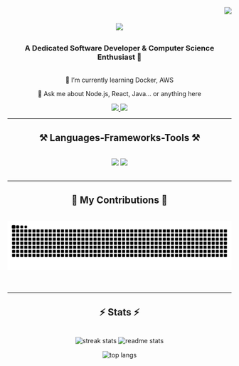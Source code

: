 <img align="right" src="https://visitor-badge.laobi.icu/badge?page_id=AjinkyaD3.AjinkyaD3" /> <h1 align="center"> <img src="https://readme-typing-svg.herokuapp.com/?font=Righteous&size=35&center=true&vCenter=true&width=500&height=70&duration=4000&lines=Hi+There!+👋;+I'm+Ajinkya!;" /> </h1> <h3 align="center">A Dedicated Software Developer & Computer Science Enthusiast 🚀</h3> <br/> <div align="center">
🌱 I’m currently learning Docker, AWS

💬 Ask me about Node.js, React, Java... or anything here

</div> <div align="center"> <a href="mailto:ajinkyadhotre201@gmail.com"> <img src="https://img.shields.io/badge/Gmail-333333?style=for-the-badge&logo=gmail&logoColor=red" /> </a> <a href="https://linkedin.com/in/AjinkyaD3" target="_blank"> <img src="https://img.shields.io/badge/LinkedIn-0077B5?style=for-the-badge&logo=linkedin&logoColor=white" /> </a> </div> <hr/> <h2 align="center">⚒️ Languages-Frameworks-Tools ⚒️</h2> <br/> <div align="center"> <img src="https://skillicons.dev/icons?i=react,bootstrap,html,css,vscode,github,figma,tailwind,git,cpp" /> <img src="https://skillicons.dev/icons?i=nodejs,python,javascript,typescript,express,firebase,mongodb,c,java,mysql" /><br> </div> <br/> <hr/> <div align="center"> <h2>🐍 My Contributions 🐍</h2> <br>
  <img src="https://raw.githubusercontent.com/AjinkyaD3/AjinkyaD3/output/snake.svg" alt="Snake animation" />
<br/><br/><br/>

</div>
<hr/> 

<h2 align="center">⚡ Stats ⚡</h2> 
<br> 
<div align="center"> <img width=390 src="https://github-readme-streak-stats-salesp07.vercel.app/?user=AjinkyaD33&count_private=true&theme=react&border_radius=10" alt="streak stats"/> 
  
  <img width=390 src="https://github-readme-stats-salesp07.vercel.app/api?username=AjinkyaD33&count_private=true&show_icons=true&theme=react&rank_icon=github&border_radius=10" alt="readme stats" /> 
  
  <br/>
  
  <img width=325 align="center" src="https://github-readme-stats-salesp07.vercel.app/api/top-langs/?username=AjinkyaD33&hide=HTML&langs_count=8&layout=compact&theme=react&border_radius=10&size_weight=0.5&count_weight=0.5&exclude_repo=github-readme-stats" alt="top langs" /> </div>
